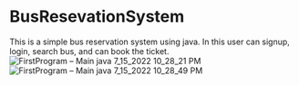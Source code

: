 # BusResevationSystem
This is a simple bus reservation system using java. In this user can signup, login, search bus, and can book the ticket.
![FirstProgram – Main java 7_15_2022 10_28_21 PM](https://user-images.githubusercontent.com/71963374/179272215-d0db9500-53b8-4665-bc0e-7a58714eb425.png)
![FirstProgram – Main java 7_15_2022 10_28_49 PM](https://user-images.githubusercontent.com/71963374/179272281-84a41a7e-8e98-4977-a9f9-bf34bdde6981.png)
